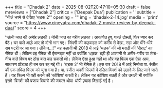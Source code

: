 +++
title = "Dhadak 2"
date = 2025-08-02T20:47:10+05:30
draft = false
mreviews = ["Dhadak 2"]
critics = ['Deepak Dua']
publication = ''
subtitle = "नीले चश्मे से देखिए ‘धड़क 2’"
opening = ""
img = 'dhadak-2-14.jpg'
media = 'print'
source = "https://www.cineyatra.com/dhadak-2-movie-review-by-deepak-dua/"
score = 4
+++

‘‘ऊंची जात की अमीर लड़की। नीची जात का गरीब लड़का। आकर्षित हुए, पहले दोस्ती, फिर प्यार कर बैठे। घर वाले आड़े आए तो दोनों भाग गए। जिंदगी की कड़वाहट को करीब से देखा, सहा और धीरे-धीरे सब पटरी पर आ गया। लेकिन…!’’ यह कहानी थी 2018 में आई ‘धड़क’ की जो मराठी की ‘सैराट’ का रीमेक थी। लेकिन वह रीमेक भी ईमानदार नहीं था क्योंकि ‘धड़क’ बड़ी ही आसानी से अमीर-गरीब या ऊंच-नीच वाले विषय पर ठोस बात कह सकती थी। लेकिन ऐसा हुआ नहीं था और वह फिल्म एक ऐसा आम, साधारण प्रॉडक्ट ही बन कर रह गई थी। ‘धड़क 2’ भी रीमेक है। इस बार 2018 में आई निर्माता पा. रंजीत की एक तमिल फिल्म को चुना गया है। पा. रंजीत अपनी फिल्मों में दलित विमर्श को उठाने के लिए जाने जाते हैं। यह फिल्म भी वही करने की ‘कोशिश’ करती है। लेकिन यह कोशिश सतही है और उथली भी क्योंकि इसमें ‘विमर्श’ की बजाय विचारों की जबरन थोपा-थोपी ज़्यादा दिखाई गई है।
